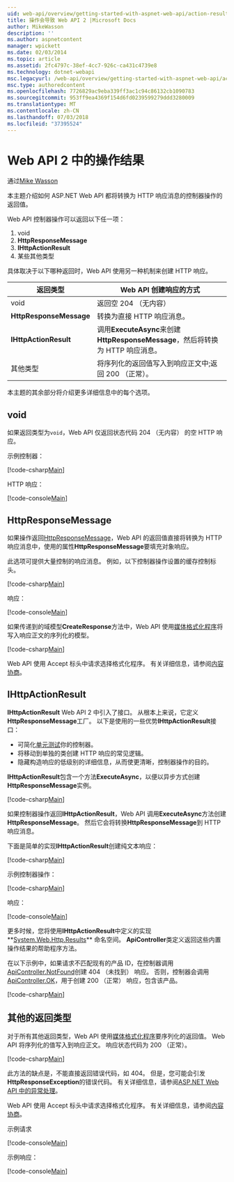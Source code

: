```yaml
---
uid: web-api/overview/getting-started-with-aspnet-web-api/action-results
title: 操作会导致 Web API 2 |Microsoft Docs
author: MikeWasson
description: ''
ms.author: aspnetcontent
manager: wpickett
ms.date: 02/03/2014
ms.topic: article
ms.assetid: 2fc4797c-38ef-4cc7-926c-ca431c4739e8
ms.technology: dotnet-webapi
msc.legacyurl: /web-api/overview/getting-started-with-aspnet-web-api/action-results
msc.type: authoredcontent
ms.openlocfilehash: 7726829ac9eba339ff3ac1c94c86132cb1090783
ms.sourcegitcommit: 953ff9ea4369f154d6fd0239599279ddd3280009
ms.translationtype: MT
ms.contentlocale: zh-CN
ms.lasthandoff: 07/03/2018
ms.locfileid: "37395524"
---
```

<a name="action-results-in-web-api-2"></a>Web API 2 中的操作结果
====================
通过[Mike Wasson](https://github.com/MikeWasson)

本主题介绍如何 ASP.NET Web API 都将转换为 HTTP 响应消息的控制器操作的返回值。

Web API 控制器操作可以返回以下任一项：

1. void
2. **HttpResponseMessage**
3. **IHttpActionResult**
4. 某些其他类型

具体取决于以下哪种返回时，Web API 使用另一种机制来创建 HTTP 响应。

| 返回类型 | Web API 创建响应的方式 |
| --- | --- |
| void | 返回空 204 （无内容） |
| **HttpResponseMessage** | 转换为直接 HTTP 响应消息。 |
| **IHttpActionResult** | 调用**ExecuteAsync**来创建**HttpResponseMessage**，然后将转换为 HTTP 响应消息。 |
| 其他类型 | 将序列化的返回值写入到响应正文中;返回 200 （正常）。 |

本主题的其余部分将介绍更多详细信息中的每个选项。

## <a name="void"></a>void

如果返回类型为`void`，Web API 仅返回状态代码 204 （无内容） 的空 HTTP 响应。

示例控制器：

[!code-csharp[Main](action-results/samples/sample1.cs)]

HTTP 响应：

[!code-console[Main](action-results/samples/sample2.cmd)]

## <a name="httpresponsemessage"></a>HttpResponseMessage

如果操作返回[HttpResponseMessage](https://msdn.microsoft.com/library/system.net.http.httpresponsemessage.aspx)，Web API 的返回值直接将转换为 HTTP 响应消息中，使用的属性**HttpResponseMessage**要填充对象响应。

此选项可提供大量控制的响应消息。 例如，以下控制器操作设置的缓存控制标头。

[!code-csharp[Main](action-results/samples/sample3.cs)]

响应：

[!code-console[Main](action-results/samples/sample4.cmd?highlight=2)]

如果传递到的域模型**CreateResponse**方法中，Web API 使用[媒体格式化程序](../formats-and-model-binding/media-formatters.md)将写入响应正文的序列化的模型。

[!code-csharp[Main](action-results/samples/sample5.cs)]

Web API 使用 Accept 标头中请求选择格式化程序。 有关详细信息，请参阅[内容协商](../formats-and-model-binding/content-negotiation.md)。

## <a name="ihttpactionresult"></a>IHttpActionResult

**IHttpActionResult** Web API 2 中引入了接口。 从根本上来说，它定义**HttpResponseMessage**工厂。 以下是使用的一些优势**IHttpActionResult**接口：

- 可简化[单元测试](../testing-and-debugging/unit-testing-controllers-in-web-api.md)你的控制器。
- 将移动到单独的类创建 HTTP 响应的常见逻辑。
- 隐藏构造响应的低级别的详细信息，从而使更清晰，控制器操作的目的。

**IHttpActionResult**包含一个方法**ExecuteAsync**，以便以异步方式创建**HttpResponseMessage**实例。

[!code-csharp[Main](action-results/samples/sample6.cs)]

如果控制器操作返回**IHttpActionResult**，Web API 调用**ExecuteAsync**方法创建**HttpResponseMessage**。 然后它会将转换**HttpResponseMessage**到 HTTP 响应消息。

下面是简单的实现**IHttpActionResult**创建纯文本响应：

[!code-csharp[Main](action-results/samples/sample7.cs)]

示例控制器操作：

[!code-csharp[Main](action-results/samples/sample8.cs)]

响应：

[!code-console[Main](action-results/samples/sample9.cmd)]

更多时候，您将使用**IHttpActionResult**中定义的实现**[System.Web.Http.Results](https://msdn.microsoft.com/library/system.web.http.results.aspx)** 命名空间。 **ApiController**类定义返回这些内置操作结果的帮助程序方法。

在以下示例中，如果请求不匹配现有的产品 ID，在控制器调用[ApiController.NotFound](https://msdn.microsoft.com/library/system.web.http.apicontroller.notfound.aspx)创建 404 （未找到） 响应。 否则，控制器会调用[ApiController.OK](https://msdn.microsoft.com/library/dn314591.aspx)，用于创建 200 （正常） 响应，包含该产品。

[!code-csharp[Main](action-results/samples/sample10.cs)]

## <a name="other-return-types"></a>其他的返回类型

对于所有其他返回类型，Web API 使用[媒体格式化程序](../formats-and-model-binding/media-formatters.md)要序列化的返回值。 Web API 将序列化的值写入到响应正文。 响应状态代码为 200 （正常）。

[!code-csharp[Main](action-results/samples/sample11.cs)]

此方法的缺点是，不能直接返回错误代码，如 404。 但是，您可能会引发**HttpResponseException**的错误代码。 有关详细信息，请参阅[ASP.NET Web API 中的异常处理](../error-handling/exception-handling.md)。

Web API 使用 Accept 标头中请求选择格式化程序。 有关详细信息，请参阅[内容协商](../formats-and-model-binding/content-negotiation.md)。

示例请求

[!code-console[Main](action-results/samples/sample12.cmd)]

示例响应：

[!code-console[Main](action-results/samples/sample13.cmd)]
